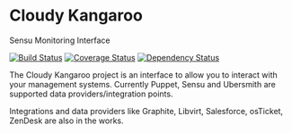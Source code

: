 
Cloudy Kangaroo
==============

Sensu Monitoring Interface

[![Build Status](https://api.travis-ci.org/johann8384/cloudykangaroo.png?branch=master)](https://travis-ci.org/johann8384/cloudykangaroo)
[![Coverage Status](https://coveralls.io/repos/johann8384/cloudykangaroo/badge.png)](https://coveralls.io/r/johann8384/cloudykangaroo)
[![Dependency Status](https://www.versioneye.com/user/projects/52d8c749ec13758876000199/badge.png)](https://www.versioneye.com/user/projects/52d8c749ec13758876000199)

The Cloudy Kangaroo project is an interface to allow you to interact with your management systems. Currently Puppet, Sensu and Ubersmith are supported data providers/integration points.

Integrations and data providers like Graphite, Libvirt, Salesforce, osTicket, ZenDesk are also in the works.
